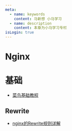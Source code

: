 ```yaml
---
meta:
  - name: keywords
    content: 马新想 小马学习 
  - name: description
    content: 本章为小马学习专栏
isLogin: true
---
```


# Nginx


# 基础

- [菜鸟基础教程](https://www.runoob.com/w3cnote/nginx-setup-intro.html)

##  Rewrite

- [nginx的Rewrite规则详解](https://blog.csdn.net/qq_34939308/article/details/120635970)

